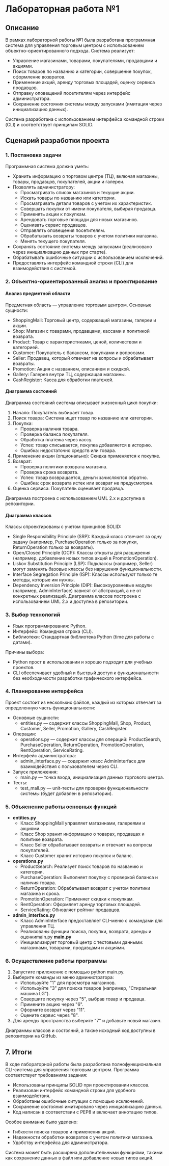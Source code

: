 # Лабораторная работа №1

## Описание

В рамках лабораторной работы №1 была разработана программная система для управления торговым центром с использованием объектно-ориентированного подхода. Система реализует:

- Управление магазинами, товарами, покупателями, продавцами и акциями.
- Поиск товаров по названию и категории, совершение покупок, оформление возвратов.
- Применение акций, аренду торговых площадей, оценку сервиса продавцов.
- Отправку оповещений посетителям через интерфейс администратора.
- Сохранение состояния системы между запусками (имитация через инициализацию данных).

Система разработана с использованием интерфейса командной строки (CLI) и соответствует принципам SOLID.

## Сценарий разработки проекта

### 1. Постановка задачи

Программная система должна уметь:

- Хранить информацию о торговом центре (ТЦ), включая магазины, товары, продавцов, покупателей, акции и галереи.
- Позволять администратору:
  - Просматривать список магазинов и текущие акции.
  - Искать товары по названию или категории.
  - Просматривать детали товаров с учетом их характеристик.
  - Совершать покупки от имени покупателя, выбирая продавца.
  - Применять акции к покупкам.
  - Арендовать торговые площади для новых магазинов.
  - Оценивать сервис продавцов.
  - Отправлять оповещения посетителям.
  - Обрабатывать возвраты товаров с учетом политики магазина.
  - Менять текущего покупателя.
- Сохранять состояние системы между запусками (реализовано через инициализацию данных при старте).
- Обрабатывать ошибочные ситуации с использованием исключений.
- Предоставлять интерфейс командной строки (CLI) для взаимодействия с системой.

### 2. Объектно-ориентированный анализ и проектирование

#### Анализ предметной области
Предметная область — управление торговым центром. Основные сущности:
- ShoppingMall: Торговый центр, содержащий магазины, галереи и акции.
- Shop: Магазин с товарами, продавцами, кассами и политикой возврата.
- Product: Товар с характеристиками, ценой, количеством и категорией.
- Customer: Покупатель с балансом, покупками и вопросами.
- Seller: Продавец, который отвечает на вопросы и обрабатывает возвраты.
- Promotion: Акция с названием, описанием и скидкой.
- Gallery: Галерея внутри ТЦ, содержащая магазины.
- CashRegister: Касса для обработки платежей.

#### Диаграмма состояний
Диаграмма состояний системы описывает жизненный цикл покупки:
1. Начало: Покупатель выбирает товар.
2. Поиск товара: Система ищет товар по названию или категории.
3. Покупка:
   - Проверка наличия товара.
   - Проверка баланса покупателя.
   - Обработка платежа через кассу.
   - Успех: товар списывается, покупка добавляется в историю.
   - Ошибка: недостаточно средств или товара.
4. Применение акции (опционально): Скидка применяется к покупке.
5. Возврат:
   - Проверка политики возврата магазина.
   - Проверка срока возврата.
   - Успех: товар возвращается, деньги зачисляются обратно.
   - Ошибка: срок возврата истек или возврат не предусмотрен.
6. Оценка сервиса: Покупатель оценивает продавца.

Диаграмма построена с использованием UML 2.x и доступна в репозитории.

#### Диаграмма классов
Классы спроектированы с учетом принципов SOLID:
- Single Responsibility Principle (SRP): Каждый класс отвечает за одну задачу (например, PurchaseOperation только за покупки, ReturnOperation только за возвраты).
- Open/Closed Principle (OCP): Классы открыты для расширения (например, добавление новых типов акций в PromotionOperation).
- Liskov Substitution Principle (LSP): Подклассы (например, Seller) могут заменять базовые классы без нарушения функциональности.
- Interface Segregation Principle (ISP): Классы используют только те методы, которые им нужны.
- Dependency Inversion Principle (DIP): Высокоуровневые модули (например, AdminInterface) зависят от абстракций, а не от конкретных реализаций.
Диаграмма классов построена с использованием UML 2.x и доступна в репозитории.

### 3. Выбор технологий

- Язык программирования: Python.
- Интерфейс: Командная строка (CLI).
- Библиотеки: Стандартная библиотека Python (time для работы с датами).

Причины выбора:
- Python прост в использовании и хорошо подходит для учебных проектов.
- CLI обеспечивает удобный и быстрый доступ к функциональности без необходимости разработки графического интерфейса.

### 4. Планирование интерфейса

Проект состоит из нескольких файлов, каждый из которых отвечает за определенную часть функциональности:

- Основные сущности:
  - entities.py — содержит классы ShoppingMall, Shop, Product, Customer, Seller, Promotion, Gallery, CashRegister.
- Операции:
  - operations.py — содержит классы для операций: ProductSearch, PurchaseOperation, ReturnOperation, PromotionOperation, RentOperation, ServiceRating.
- Интерфейс администратора:
  - admin_interface.py — содержит класс AdminInterface для взаимодействия с пользователем через CLI.
- Запуск приложения:
  - main.py — точка входа, инициализация данных торгового центра.
- Тесты:
  - test_mall.py — unit-тесты для проверки функциональности системы (будет добавлен в репозитории).

### 5. Объяснение работы основных функций

- **entities.py**
  - Класс ShoppingMall управляет магазинами, галереями и акциями.
  - Класс Shop хранит информацию о товарах, продавцах и политике возврата.
  - Класс Seller обрабатывает возвраты и отвечает на вопросы покупателей.
  - Класс Customer хранит историю покупок и баланс.
- **operations.py**
  - ProductSearch: Реализует поиск товаров по названию и категории.
  - PurchaseOperation: Выполняет покупку с проверкой баланса и наличия товара.
  - ReturnOperation: Обрабатывает возврат с учетом политики магазина и срока.
  - PromotionOperation: Применяет скидки к покупкам.
  - RentOperation: Оформляет аренду торговых площадей.
  - ServiceRating: Обновляет рейтинг продавцов.
- **admin_interface.py**
  - Класс AdminInterface предоставляет CLI-меню с командами для управления ТЦ.
  - Реализованы функции поиска, покупки, возврата, аренды и оценкиmain.py **main.py**
  - Инициализирует торговый центр с тестовыми данными: магазинами, товарами, продавцами и акциями.

### 6. Осуществление работы программы

1. Запустите приложение с помощью python main.py.
2. Выберите команды из меню администратора:
   - Используйте "1" для просмотра магазинов.
   - Используйте "3" для поиска товаров (например, "Стиральная машина LG").
   - Совершите покупку через "5", выбрав товар и продавца.
   - Примените акцию через "6".
   - Оформите возврат через "11".
   - Оцените сервис через "8".
3. Для аренды пространства выберите "7" и добавьте новый магазин.

Диаграммы классов и состояний, а также исходный код доступны в репозитории на GitHub.

## 7. Итоги

В ходе лабораторной работы была разработана полнофункциональная CLI-система для управления торговым центром. Программа соответствует требованиям задания:
- Использованы принципы SOLID при проектировании классов.
- Реализован интерфейс командной строки для удобного взаимодействия.
- Обработаны ошибочные ситуации с помощью исключений.
- Сохранение состояния имитировано через инициализацию данных.
- Код написан в соответствии с PEP8 и включает аннотацию типов.

Особое внимание было уделено:
- Гибкости поиска товаров и применения акций.
- Надежности обработки возвратов с учетом политики магазина.
- Удобству интерфейса для администратора.

Система может быть расширена дополнительными функциями, такими как сохранение данных в файл или добавление новых типов акций.

